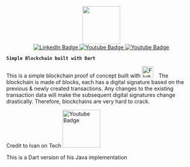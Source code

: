 <div id="header" align="center">
  <img src="https://media.giphy.com/media/MFabj1E9mgUsqwVWHu/giphy.gif" width="100"/>

</div>

<div id="badges" align="center">
  <a href="https://www.linkedin.com/in/tung-thomas-nguyen-9b010317b">
    <img src="https://img.shields.io/badge/LinkedIn-blue?style=for-the-badge&logo=linkedin&logoColor=white" alt="LinkedIn Badge"/>
  </a>
  <a href="https://www.youtube.com/@thomasthemaker">
    <img src="https://img.shields.io/badge/YouTube-red?style=for-the-badge&logo=youtube&logoColor=white" alt="Youtube Badge"/>
  </a>
    <a href="https://comfystudio.tech">
    <img src="https://img.shields.io/badge/comfyStudio-green?style=for-the-badge&logo=wordpress&logoColor=black" alt="Youtube Badge"/>
  </a>
</div>

**`Simple Blockchain built with Dart`**

This is a simple blockchain proof of concept built with <img  alt="Flutter" width="30px" style="padding-right:10px;" src="https://cdn.jsdelivr.net/gh/devicons/devicon/icons/dart/dart-original.svg"/>
The blockchain is made of blocks, each has a digital signature based on the previous & newly created transactions. Any changes to the existing transaction data will make the subsequent digital signatures change drastically. Therefore, blockchains are very hard to crack.

Credit to Ivan on Tech <a href="https://www.youtube.com/watch?v=Cy5_AluR4Rc"><img src="https://img.shields.io/badge/YouTube-red?style=for-the-badge&logo=youtube&logoColor=white" alt="Youtube Badge" width = "100"/></a>

This is a Dart version of his Java implementation